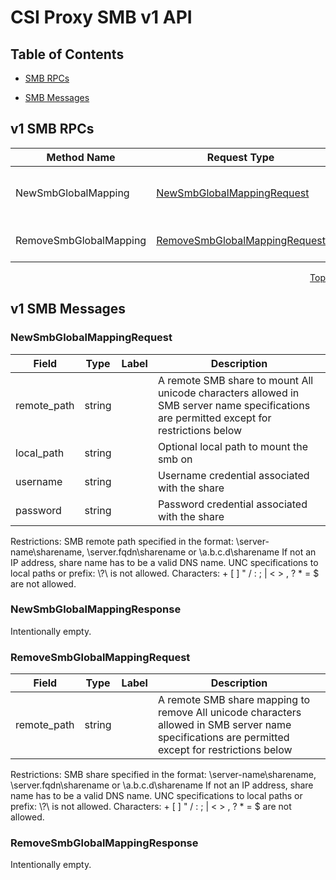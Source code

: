# CSI Proxy SMB v1 API
<a name="top"></a>

## Table of Contents

- [SMB RPCs](#v1.SMBRPCs)

- [SMB Messages](#v1.SMBMessages)


<a name="v1.SMBRPCs"></a>

## v1 SMB RPCs

| Method Name | Request Type | Response Type | Description |
| ----------- | ------------ | ------------- | ------------|
| NewSmbGlobalMapping | [NewSmbGlobalMappingRequest](#v1.NewSmbGlobalMappingRequest) | [NewSmbGlobalMappingResponse](#v1.NewSmbGlobalMappingResponse) | NewSmbGlobalMapping creates an SMB mapping on the SMB client to an SMB share. |
| RemoveSmbGlobalMapping | [RemoveSmbGlobalMappingRequest](#v1.RemoveSmbGlobalMappingRequest) | [RemoveSmbGlobalMappingResponse](#v1.RemoveSmbGlobalMappingResponse) | RemoveSmbGlobalMapping removes the SMB mapping to an SMB share. |


<a name="v1.SMBMessages"></a>
<p align="right"><a href="#top">Top</a></p>

## v1 SMB Messages

<a name="v1.NewSmbGlobalMappingRequest"></a>
### NewSmbGlobalMappingRequest

| Field | Type | Label | Description |
| ----- | ---- | ----- | ----------- |
| remote_path | string |  | A remote SMB share to mount All unicode characters allowed in SMB server name specifications are permitted except for restrictions below
| local_path | string |  | Optional local path to mount the smb on |
| username | string |  | Username credential associated with the share |
| password | string |  | Password credential associated with the share |

Restrictions: SMB remote path specified in the format: \\server-name\sharename, \\server.fqdn\sharename or \\a.b.c.d\sharename If not an IP address, share name has to be a valid DNS name. UNC specifications to local paths or prefix: \\?\ is not allowed. Characters: &#43; [ ] &#34; / : ; | &lt; &gt; , ? * = $ are not allowed.

<a name="v1.NewSmbGlobalMappingResponse"></a>
### NewSmbGlobalMappingResponse
Intentionally empty.

<a name="v1.RemoveSmbGlobalMappingRequest"></a>
### RemoveSmbGlobalMappingRequest

| Field | Type | Label | Description |
| ----- | ---- | ----- | ----------- |
| remote_path | string |  | A remote SMB share mapping to remove All unicode characters allowed in SMB server name specifications are permitted except for restrictions below

Restrictions: SMB share specified in the format: \\server-name\sharename, \\server.fqdn\sharename or \\a.b.c.d\sharename If not an IP address, share name has to be a valid DNS name. UNC specifications to local paths or prefix: \\?\ is not allowed. Characters: &#43; [ ] &#34; / : ; | &lt; &gt; , ? * = $ are not allowed.

<a name="v1.RemoveSmbGlobalMappingResponse"></a>

### RemoveSmbGlobalMappingResponse
Intentionally empty.
